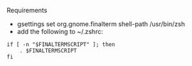 Requirements
- gsettings set org.gnome.finalterm shell-path /usr/bin/zsh
- add the following to ~/.zshrc:
```
if [ -n "$FINALTERMSCRIPT" ]; then
	. $FINALTERMSCRIPT
fi
```
